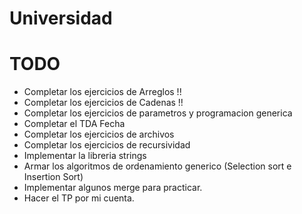 ﻿# Universidad

# TODO
- Completar los ejercicios de Arreglos !!
- Completar los ejercicios de Cadenas !!
- Completar los ejercicios de parametros y programacion generica
- Completar el TDA Fecha
- Completar los ejercicios de archivos
- Completar los ejercicios de recursividad
- Implementar la libreria strings
- Armar los algoritmos de ordenamiento generico (Selection sort e Insertion Sort)
- Implementar algunos merge para practicar.
- Hacer el TP por mi cuenta.
